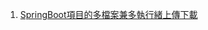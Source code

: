 1. [SpringBoot項目的多檔案兼多執行緒上傳下載](https://developer.aliyun.com/article/1289028?spm=a2c6h.12873639.article-detail.25.28b83c6cV9sPSr&scm=20140722.ID_community@@article@@1289028._.ID_community@@article@@1289028-OR_rec-V_1-RL_community@@article@@996754)
